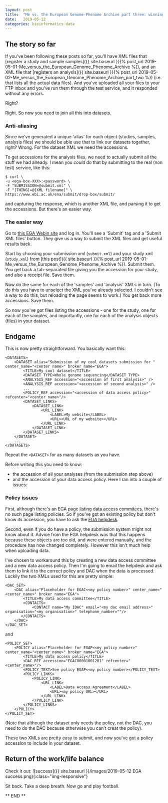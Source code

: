 ```yaml
---
layout: post
title:  "Me vs. the European Genome-Phenome Archive part three: winning"
date:   2019-05-12
categories: bioinformatics data
---
```


## The story so far

If you've been following these posts so far, you'll have XML files that [register a study and
sample samples]({{ site.baseurl }}{% post_url
2019-05-01-Me_versus_the_European_Genome_Phenome_Archive %}), and an XML file that [registers an
analysis]({{ site.baseurl }}{% post_url
2019-05-02-Me_versus_the_European_Genome_Phenome_Archive_part_two %}) (i.e. that lists all the
actual data files). And you've uploaded all your files to your FTP inbox and you've run them
through the test service, and it responded without any errors.

Right?

Right.  So now you need to join all this into datasets.

### Anti-aliasing

Since we've generated a unique 'alias' for each object (studies, samples, analysis files) we should
be able use that to link our datasets together, right? Wrong. For the dataset XML we need the
accessions.

To get accessions for the analysis files, we need to actually submit all the stuff we had already. I
mean you _could_ do that by submitting to the real (non test) service, like this:

```
$ curl \
-u <ega-box-XXX>:<password> \
-F "SUBMISSION=@submit.xml" \
-F "[THING]=@[XML filename]" \
https://www.ebi.ac.uk/ena/submit/drop-box/submit/
```

and capturing the response, which is another XML file, and parsing it to get the accessions. But
there's an easier way.

### The easier way

Go to [this EGA Webin site](https://www.ebi.ac.uk/ena/submit/webin/) and log
in. You'll see a 'Submit' tag and a 'Submit XML files' button. They give us a way to submit the XML
files and get useful results back.

Start by choosing your submission xml (`submit.xml`) and your study xml (`study.xml`) from [this
post]({{ site.baseurl }}{% post_url 2019-05-01-Me_versus_the_European_Genome_Phenome_Archive %}).
Submit them. You get back a tab-separated file giving you the accession for your study, and
also a receipt file.  Save them.

Now do the same for each of the 'samples' and 'analysis' XMLs in turn. (To do this you have to
unselect the XML you've already selected. I couldn't see a way to do this, but reloading the page
seems to work.)  You get back more accessions.  Save them.

So now you've got files listing the accessions - one for the study, one for each of the samples,
and importantly, one for each of the analysis objects (files) in your dataset.

## Endgame

This is now pretty straightforward.  You basically want this:

```
<DATASETS>
    <DATASET alias="Submission of my cool datasets submission for " center_name="<center name>" broker_name="EGA">
        <TITLE>My cool dataset</TITLE>
        <DATASET_TYPE>Whole genome sequencing</DATASET_TYPE>
        <ANALYSIS_REF accession="<accession of first analysis>" />
        <ANALYSIS_REF accession="<accession of second analysis>" />
        ...
        <POLICY_REF accession="<accession of data access policy>" refcenter="<center name>"/>
        <DATASET_LINKS>
            <DATASET_LINK>
                <URL_LINK>
                    <LABEL>My website</LABEL>
                    <URL><URL of my website></URL>
                </URL_LINK>
            </DATASET_LINK>
        </DATASET_LINKS>
    </DATASET>
    ...
</DATASETS>
```

Repeat the `<DATASET>` for as many datasets as you have.

Before writing this you need to know:

- the accession of all your analyses (from the submission step above)
- and the accession of your data access policy.  Here I ran into a couple of issues:

### Policy issues 

First, although there's an EGA page [listing data access commitees](https://www.ebi.ac.uk/ega/submission/data_access_committee), there's no such page listing
policies. So if you've got an existing policy but don't know its accession, you have to ask the
[EGA helpdesk](mailto:ega-helpdesk@ebi.ac.uk).

Second, even if you do have a policy, the submission system might not know about it. Advice from
the EGA helpdesk was that this happens because these objects are too old, and were entered
manually, and the procedure has now changed completely. However this isn't much help when uploading
data.

I've chosen to workaround this by creating a new data access committee and a new data access
policy. Then I'm going to email the helpdesk and ask them to link it to the correct policy and DAC
when the data is processed. Luckily the two XMLs used for this are pretty simple:

```
<DAC_SET>
    <DAC alias="Placeholder for EGAC<<my policy number>" center_name="<center_name>" broker_name="EGA">
        <TITLE>My data access committee</TITLE>
        <CONTACTS>
            <CONTACT name="My IDAC" email="<my dac email address>" organisation="<my organisation>" telephone_number=""/>
       </CONTACTS>
    </DAC>
</DAC_SET>
```
and
```
<POLICY_SET>
    <POLICY alias="Placeholder for EGAP<<my policy number>" center_name="<center_name>" broker_name="EGA">
        <TITLE>My data access policy</TITLE>
        <DAC_REF accession="EGAC00001001201" refcenter="<center_name>"/>
        <POLICY_TEXT>See policy EGAP<<my policy number></POLICY_TEXT>
        <POLICY_LINKS>
            <POLICY_LINK>
                <URL_LINK>
                    <LABEL>Data Access Agreement</LABEL>
                    <URL><my policy URL></URL>
                </URL_LINK>
            </POLICY_LINK>  
        </POLICY_LINKS>
    </POLICY>
</POLICY_SET>
```

(Note that although the dataset only needs the policy, not the DAC, you need to do the DAC because
otherwise you can't creat the policy).

These two XMLs are pretty easy to submit, and now you've got a policy accession to include in your
dataset.

## Return of the work/life balance

Check it out: ![success]({{ site.baseurl }}/images/2019-05-12 EGA success.png){:class="img-responsive"}

Sit back.  Take a deep breath.  Now go and play football.

** END **

